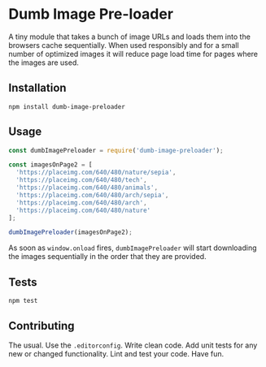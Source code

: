 # Dumb Image Pre-loader

A tiny module that takes a bunch of image URLs and loads them into the browsers cache sequentially. When used responsibly and for a small number of optimized images it will reduce page load time for pages where the images are used.

## Installation

  `npm install dumb-image-preloader`

## Usage

  ```javascript
  const dumbImagePreloader = require('dumb-image-preloader');

  const imagesOnPage2 = [
    'https://placeimg.com/640/480/nature/sepia',
    'https://placeimg.com/640/480/tech',
    'https://placeimg.com/640/480/animals',
    'https://placeimg.com/640/480/arch/sepia',
    'https://placeimg.com/640/480/arch',
    'https://placeimg.com/640/480/nature'
  ];

  dumbImagePreloader(imagesOnPage2);
  ```

As soon as `window.onload` fires, `dumbImagePreloader` will start downloading the images sequentially in the order that they are provided.

## Tests

  `npm test`

## Contributing

The usual. Use the `.editorconfig`. Write clean code. Add unit tests for any new or changed functionality. Lint and test your code. Have fun.
